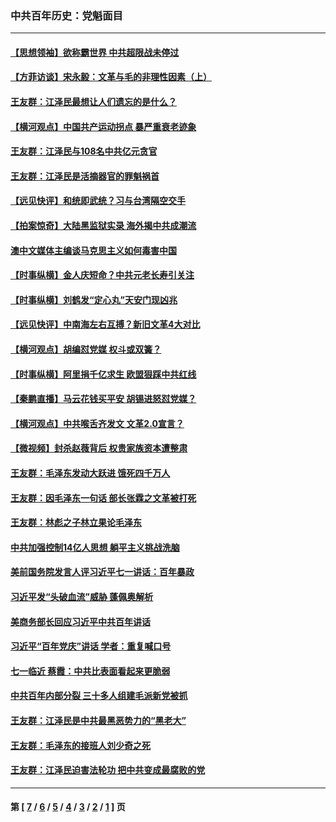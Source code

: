 ### 中共百年历史：党魁面目
---
#### [【思想领袖】欲称霸世界 中共超限战未停过](../../pages/nf1176107/n13745142.md?10140430) 
#### [【方菲访谈】宋永毅：文革与毛的非理性因素（上）](../../pages/nf1176107/n13469956.md?10140430) 
#### [王友群：江泽民最想让人们遗忘的是什么？](../../pages/nf1176107/n13408949.md?10140430) 
#### [【横河观点】中国共产运动拐点 暴严重衰老迹象](../../pages/nf1176107/n13388333.md?10140430) 
#### [王友群：江泽民与108名中共亿元贪官](../../pages/nf1176107/n13352358.md?10140430) 
#### [王友群：江泽民是活摘器官的罪魁祸首](../../pages/nf1176107/n13336903.md?10140430) 
#### [【远见快评】和统即武统？习与台湾隔空交手](../../pages/nf1176107/n13297739.md?10140430) 
#### [【拍案惊奇】大陆黑监狱实录 海外揭中共成潮流](../../pages/nf1176107/n13288853.md?10140430) 
#### [澳中文媒体主编谈马克思主义如何毒害中国](../../pages/nf1176107/n13257387.md?10140430) 
#### [【时事纵横】金人庆短命？中共元老长寿引关注](../../pages/nf1176107/n13217934.md?10140430) 
#### [【时事纵横】刘鹤发“定心丸”天安门现凶兆](../../pages/nf1176107/n13215416.md?10140430) 
#### [【远见快评】中南海左右互搏？新旧文革4大对比](../../pages/nf1176107/n13214745.md?10140430) 
#### [【横河观点】胡编怼党媒 权斗或双簧？](../../pages/nf1176107/n13210864.md?10140430) 
#### [【时事纵横】阿里捐千亿求生 欧盟狠踩中共红线](../../pages/nf1176107/n13206431.md?10140430) 
#### [【秦鹏直播】马云花钱买平安 胡锡进怒怼党媒？](../../pages/nf1176107/n13206392.md?10140430) 
#### [【横河观点】中共喉舌齐发文 文革2.0宣言？](../../pages/nf1176107/n13201248.md?10140430) 
#### [【微视频】封杀赵薇背后 权贵家族资本遭整肃](../../pages/nf1176107/n13197798.md?10140430) 
#### [王友群：毛泽东发动大跃进 饿死四千万人](../../pages/nf1176107/n13177158.md?10140430) 
#### [王友群：因毛泽东一句话 部长张霖之文革被打死](../../pages/nf1176107/n13161711.md?10140430) 
#### [王友群：林彪之子林立果论毛泽东](../../pages/nf1176107/n13128622.md?10140430) 
#### [中共加强控制14亿人思想 躺平主义挑战洗脑](../../pages/nf1176107/n13094299.md?10140430) 
#### [美前国务院发言人评习近平七一讲话：百年暴政](../../pages/nf1176107/n13066986.md?10140430) 
#### [习近平发“头破血流”威胁 蓬佩奥解析](../../pages/nf1176107/n13063604.md?10140430) 
#### [美商务部长回应习近平中共百年讲话](../../pages/nf1176107/n13062903.md?10140430) 
#### [习近平“百年党庆”讲话 学者：重复喊口号](../../pages/nf1176107/n13061411.md?10140430) 
#### [七一临近 蔡霞：中共比表面看起来更脆弱](../../pages/nf1176107/n13056418.md?10140430) 
#### [中共百年内部分裂 三十多人组建毛派新党被抓](../../pages/nf1176107/n13044023.md?10140430) 
#### [王友群：江泽民是中共最黑恶势力的“黑老大”](../../pages/nf1176107/n13022180.md?10140430) 
#### [王友群：毛泽东的接班人刘少奇之死](../../pages/nf1176107/n12991772.md?10140430) 
#### [王友群：江泽民迫害法轮功 把中共变成最腐败的党](../../pages/nf1176107/n12947347.md?10140430) 

---
#### 第 [ [7](./7.md?10140430) / [6](./6.md?10140430) / [5](./5.md?10140430) / [4](./4.md?10140430) / [3](./3.md?10140430) / [2](./2.md?10140430) / [1](./1.md?10140430) ] 页
